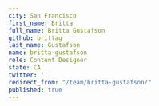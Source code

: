 ```yaml
---
city: San Francisco
first_name: Britta
full_name: Britta Gustafson
github: brittag
last_name: Gustafson
name: britta-gustafson
role: Content Designer
state: CA
twitter: ''
redirect_from: "/team/britta-gustafson/"
published: true
---
```



